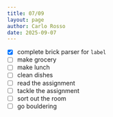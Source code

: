 ```yaml
---
title: 07/09
layout: page
author: Carlo Rosso
date: 2025-09-07
---
```


- [x] complete brick parser for `label`
- [ ] make grocery
- [ ] make lunch
- [ ] clean dishes
- [ ] read the assignment
- [ ] tackle the assignment
- [ ] sort out the room
- [ ] go bouldering
